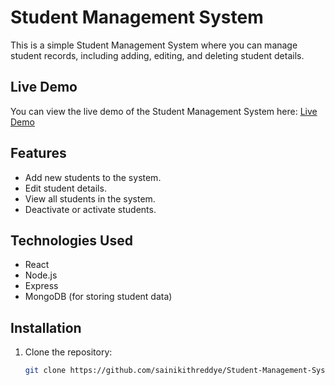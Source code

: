 # Student Management System

This is a simple Student Management System where you can manage student records, including adding, editing, and deleting student details.

## Live Demo

You can view the live demo of the Student Management System here: [Live Demo](https://student-management-system-zanw.onrender.com)

## Features

- Add new students to the system.
- Edit student details.
- View all students in the system.
- Deactivate or activate students.

## Technologies Used

- React
- Node.js
- Express
- MongoDB (for storing student data)

## Installation

1. Clone the repository:
   ```bash
   git clone https://github.com/sainikithreddye/Student-Management-System.git
